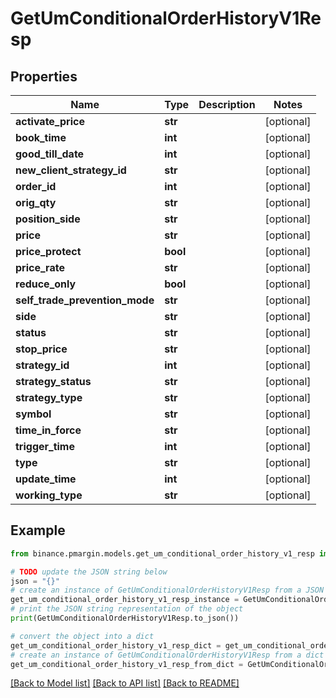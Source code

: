 # GetUmConditionalOrderHistoryV1Resp


## Properties

Name | Type | Description | Notes
------------ | ------------- | ------------- | -------------
**activate_price** | **str** |  | [optional] 
**book_time** | **int** |  | [optional] 
**good_till_date** | **int** |  | [optional] 
**new_client_strategy_id** | **str** |  | [optional] 
**order_id** | **int** |  | [optional] 
**orig_qty** | **str** |  | [optional] 
**position_side** | **str** |  | [optional] 
**price** | **str** |  | [optional] 
**price_protect** | **bool** |  | [optional] 
**price_rate** | **str** |  | [optional] 
**reduce_only** | **bool** |  | [optional] 
**self_trade_prevention_mode** | **str** |  | [optional] 
**side** | **str** |  | [optional] 
**status** | **str** |  | [optional] 
**stop_price** | **str** |  | [optional] 
**strategy_id** | **int** |  | [optional] 
**strategy_status** | **str** |  | [optional] 
**strategy_type** | **str** |  | [optional] 
**symbol** | **str** |  | [optional] 
**time_in_force** | **str** |  | [optional] 
**trigger_time** | **int** |  | [optional] 
**type** | **str** |  | [optional] 
**update_time** | **int** |  | [optional] 
**working_type** | **str** |  | [optional] 

## Example

```python
from binance.pmargin.models.get_um_conditional_order_history_v1_resp import GetUmConditionalOrderHistoryV1Resp

# TODO update the JSON string below
json = "{}"
# create an instance of GetUmConditionalOrderHistoryV1Resp from a JSON string
get_um_conditional_order_history_v1_resp_instance = GetUmConditionalOrderHistoryV1Resp.from_json(json)
# print the JSON string representation of the object
print(GetUmConditionalOrderHistoryV1Resp.to_json())

# convert the object into a dict
get_um_conditional_order_history_v1_resp_dict = get_um_conditional_order_history_v1_resp_instance.to_dict()
# create an instance of GetUmConditionalOrderHistoryV1Resp from a dict
get_um_conditional_order_history_v1_resp_from_dict = GetUmConditionalOrderHistoryV1Resp.from_dict(get_um_conditional_order_history_v1_resp_dict)
```
[[Back to Model list]](../README.md#documentation-for-models) [[Back to API list]](../README.md#documentation-for-api-endpoints) [[Back to README]](../README.md)


